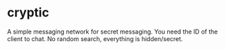 # cryptic
A simple messaging network for secret messaging. You need the ID of the client to chat. No random search, everything is hidden/secret.
